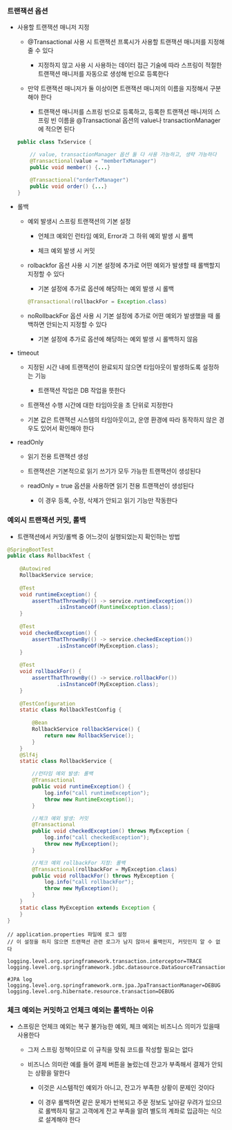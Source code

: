 ### 트랜잭션 옵션

* 사용할 트랜잭션 매니저 지정

    - @Transactional 사용 시 트랜잭션 프록시가 사용할 트랜잭션 매니저를 지정해 줄 수 있다

        - 지정하지 않고 사용 시 사용하는 데이터 접근 기술에 따라 스프링이 적절한 트랜잭션 매니저를 자동으로 생성해 빈으로 등록한다

    - 만약 트랜잭션 매니저가 둘 이상이면 트랜잭션 매니저의 이름을 지정해서 구분해야 한다

        - 트랜잭션 매니저를 스프링 빈으로 등록하고, 등록한 트랜잭션 매니저의 스프링 빈 이름을 @Transactional 옵션의 value나 transactionManager에 적으면 된다

    ```java
    public class TxService {

        // value, transactionManager 옵션 둘 다 사용 가능하고, 생략 가능하다
        @Transactional(value = "memberTxManager")
        public void member() {...}

        @Transactional("orderTxManager")
        public void order() {...}
    }
    ```

* 롤백

    - 예외 발생시 스프링 트랜잭션의 기본 설정

        - 언체크 예외인 런타임 예외, Error과 그 하위 예외 발생 시 롤백

        - 체크 예외 발생 시 커밋

    - rolbackfor 옵션 사용 시 기본 설정에 추가로 어떤 예외가 발생할 때 롤백할지 지정할 수 있다

        - 기본 설정에 추가로 옵션에 해당하는 예외 발생 시 롤백

        ```java
        @Transactional(rollbackFor = Exception.class)
        ```

    - noRollbackFor 옵션 사용 시 기본 설정에 추가로 어떤 예외가 발생했을 때 롤백하면 안되는지 지정할 수 있다

        - 기본 설정에 추가로 옵션에 해당하는 예외 발생 시 롤백하지 않음

* timeout

    - 지정된 시간 내에 트랜잭션이 완료되지 않으면 타임아웃이 발생하도록 설정하는 기능

        - 트랜잭션 작업은 DB 작업을 뜻한다

    - 트랜잭션 수행 시간에 대한 타임아웃을 초 단위로 지정한다

    - 기본 값은 트랜잭션 시스템의 타임아웃이고, 운영 환경에 따라 동작하지 않은 경우도 있어서 확인해야 한다

* readOnly

    - 읽기 전용 트랜잭션 생성

    - 트랜잭션은 기본적으로 읽기 쓰기가 모두 가능한 트랜잭션이 생성된다

    - readOnly = true 옵션을 사용하면 읽기 전용 트랜잭션이 생성된다

        - 이 경우 등록, 수정, 삭제가 안되고 읽기 기능만 작동한다

### 예외시 트랜잭션 커밋, 롤백

* 트랜잭션에서 커밋/롤백 중 어느것이 실행되었는지 확인하는 방법

```java
@SpringBootTest
public class RollbackTest {
    
    @Autowired
    RollbackService service;
    
    @Test
    void runtimeException() {
        assertThatThrownBy(() -> service.runtimeException())
                .isInstanceOf(RuntimeException.class);
    }
    
    @Test
    void checkedException() {
        assertThatThrownBy(() -> service.checkedException())
                .isInstanceOf(MyException.class);
    }
    
    @Test
    void rollbackFor() {
        assertThatThrownBy(() -> service.rollbackFor())
                .isInstanceOf(MyException.class);
    }
    
    @TestConfiguration
    static class RollbackTestConfig {
        
        @Bean
        RollbackService rollbackService() {
            return new RollbackService();
        }
    }
    @Slf4j
    static class RollbackService {

        //런타임 예외 발생: 롤백
        @Transactional
        public void runtimeException() {
            log.info("call runtimeException");
            throw new RuntimeException();
        }

        //체크 예외 발생: 커밋
        @Transactional
        public void checkedException() throws MyException {
            log.info("call checkedException");
            throw new MyException();
        }

        //체크 예외 rollbackFor 지정: 롤백
        @Transactional(rollbackFor = MyException.class)
        public void rollbackFor() throws MyException {
            log.info("call rollbackFor");
            throw new MyException();
        }
    }
    static class MyException extends Exception {
    }
}
```
```
// application.properties 파일에 로그 설정
// 이 설정을 하지 않으면 트랜잭션 관련 로그가 남지 않아서 롤백인지, 커밋인지 알 수 없다

logging.level.org.springframework.transaction.interceptor=TRACE
logging.level.org.springframework.jdbc.datasource.DataSourceTransactionManager=DEBUG

#JPA log
logging.level.org.springframework.orm.jpa.JpaTransactionManager=DEBUG
logging.level.org.hibernate.resource.transaction=DEBUG
```

### 체크 예외는 커밋하고 언체크 예외는 롤백하는 이유

* 스프링은 언체크 예외는 복구 불가능한 예외, 체크 예외는 비즈니스 의미가 있을때 사용한다

    - 그저 스프링 정책이므로 이 규칙을 맞춰 코드를 작성할 필요는 없다

    - 비즈니스 의미란 예를 들어 결제 버튼을 눌렀는데 잔고가 부족해서 결제가 안되는 상황을 말한다

        - 이것은 시스템적인 예외가 아니고, 잔고가 부족한 상황이 문제인 것이다

        - 이 경우 롤백하면 같은 문제가 반복되고 주문 정보도 날아갈 우려가 있으므로 롤백하지 말고 고객에게 잔고 부족을 알려 별도의 계좌로 입금하는 식으로 설계해야 한다
